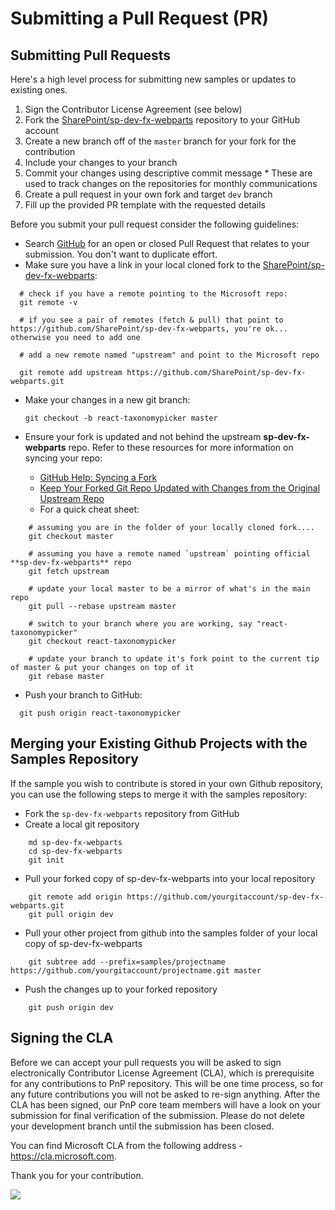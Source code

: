 # Submitting a Pull Request (PR)

## Submitting Pull Requests

Here's a high level process for submitting new samples or updates to existing ones.

1. Sign the Contributor License Agreement (see below)
1. Fork the [SharePoint/sp-dev-fx-webparts](https://github.com/SharePoint/sp-dev-fx-webparts) repository to your GitHub account
1. Create a new branch off of the `master` branch for your fork for the contribution
1. Include your changes to your branch
1. Commit your changes using descriptive commit message * These are used to track changes on the repositories for monthly communications
1. Create a pull request in your own fork and target `dev` branch
1. Fill up the provided PR template with the requested details

Before you submit your pull request consider the following guidelines:

* Search [GitHub](https://github.com/SharePoint/sp-dev-fx-webparts/pulls) for an open or closed Pull Request
  that relates to your submission. You don't want to duplicate effort.
* Make sure you have a link in your local cloned fork to the [SharePoint/sp-dev-fx-webparts](https://github.com/SharePoint/sp-dev-fx-webparts):

```shell
  # check if you have a remote pointing to the Microsoft repo:
  git remote -v

  # if you see a pair of remotes (fetch & pull) that point to https://github.com/SharePoint/sp-dev-fx-webparts, you're ok... otherwise you need to add one

  # add a new remote named "upstream" and point to the Microsoft repo
  
  git remote add upstream https://github.com/SharePoint/sp-dev-fx-webparts.git
```

* Make your changes in a new git branch:

  ```shell
  git checkout -b react-taxonomypicker master
  ```

* Ensure your fork is updated and not behind the upstream **sp-dev-fx-webparts** repo. Refer to these resources for more information on syncing your repo:
  * [GitHub Help: Syncing a Fork](https://help.github.com/articles/syncing-a-fork/)
  * [Keep Your Forked Git Repo Updated with Changes from the Original Upstream Repo](http://www.andrewconnell.com/blog/keep-your-forked-git-repo-updated-with-changes-from-the-original-upstream-repo)
  * For a quick cheat sheet:

```shell
    # assuming you are in the folder of your locally cloned fork....
    git checkout master

    # assuming you have a remote named `upstream` pointing official **sp-dev-fx-webparts** repo
    git fetch upstream

    # update your local master to be a mirror of what's in the main repo
    git pull --rebase upstream master

    # switch to your branch where you are working, say "react-taxonomypicker"
    git checkout react-taxonomypicker

    # update your branch to update it's fork point to the current tip of master & put your changes on top of it
    git rebase master
```

* Push your branch to GitHub:

```shell
  git push origin react-taxonomypicker
```

## Merging your Existing Github Projects with the Samples Repository

If the sample you wish to contribute is stored in your own Github repository, you can use the following steps to merge it with the samples repository:

* Fork the `sp-dev-fx-webparts` repository from GitHub
* Create a local git repository

```shell
    md sp-dev-fx-webparts
    cd sp-dev-fx-webparts
    git init
```

* Pull your forked copy of sp-dev-fx-webparts into your local repository

```shell
    git remote add origin https://github.com/yourgitaccount/sp-dev-fx-webparts.git
    git pull origin dev
```

* Pull your other project from github into the samples folder of your local copy of sp-dev-fx-webparts

```shell
    git subtree add --prefix=samples/projectname https://github.com/yourgitaccount/projectname.git master
```

* Push the changes up to your forked repository

```shell
    git push origin dev
```

## Signing the CLA

Before we can accept your pull requests you will be asked to sign electronically Contributor License Agreement (CLA), which is prerequisite for any contributions to PnP repository. This will be one time process, so for any future contributions you will not be asked to re-sign anything. After the CLA has been signed, our PnP core team members will have a look on your submission for final verification of the submission. Please do not delete your development branch until the submission has been closed.

You can find Microsoft CLA from the following address - https://cla.microsoft.com. 

Thank you for your contribution.

<img src="https://telemetry.sharepointpnp.com/powerplatform-samples/docs/contributing/pullrequest" />